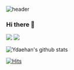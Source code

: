 ![header](https://capsule-render.vercel.app/api?type=egg&color=auto&height=250&section=header&text=capsule%20render&fontSize=90)
### Hi there 👋

<!--
**Ydaehan/Ydaehan** is a ✨ _special_ ✨ repository because its `README.md` (this file) appears on your GitHub profile.

Here are some ideas to get you started:

- 🔭 I’m currently working on ...
- 🌱 I’m currently learning ...
- 👯 I’m looking to collaborate on ...
- 🤔 I’m looking for help with ...
- 💬 Ask me about ...
- 📫 How to reach me: ...
- 😄 Pronouns: ...
- ⚡ Fun fact: ...
-->

<img src="https://img.shields.io/badge/문자-색코드?style=flat-square&logo=이미지 이름&logoColor=white"/>
<img src="https://img.shields.io/badge/문자-색코드?style=for-the-badge&logo=이미지 이름&logoColor=black">

![Ydaehan's github stats](https://github-readme-stats.vercel.app/api?username=Ydaehan&show_icons=true)

[![Hits](https://hits.seeyoufarm.com/api/count/incr/badge.svg?url=https%3A%2F%2Fgithub.com%2FYdaehan&count_bg=%2379C83D&title_bg=%23555555&icon=&icon_color=%23E7E7E7&title=hits&edge_flat=false)](https://hits.seeyoufarm.com)
